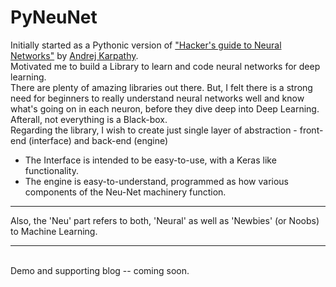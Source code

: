 # PyNeuNet

Initially started as a Pythonic version of <a href = "http://karpathy.github.io/neuralnets/">"Hacker's guide to Neural Networks"</a> by <a href = "http://cs.stanford.edu/people/karpathy/">Andrej Karpathy</a>.
<br>
Motivated me to build a Library to learn and code neural networks for deep learning.
<br>
There are plenty of amazing libraries out there. But, I felt there is a strong need for beginners to really understand
neural networks well and know what's going on in each neuron, before they dive deep into Deep Learning. Afterall, not everything is a Black-box.
<br>
Regarding the library, I wish to create just single layer of abstraction - front-end (interface) and back-end (engine)
<ul>
<li>The Interface is intended to be easy-to-use, with a Keras like functionality.
<li>The engine is easy-to-understand, programmed as how various components of the Neu-Net machinery function.<br>
</ul><hr>
Also, the 'Neu' part refers to both, 'Neural' as well as 'Newbies' (or Noobs) to Machine Learning.

<hr>
<br>Demo and supporting blog -- coming soon.
